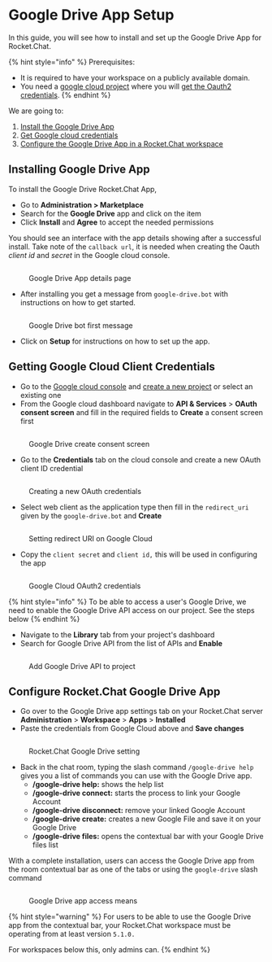 # Google Drive App Setup

In this guide, you will see how to install and set up the Google Drive App for Rocket.Chat.

{% hint style="info" %}
Prerequisites:

* It is required to have your workspace on a publicly available domain.
* You need a [google cloud project](https://console.cloud.google.com/) where you will [get the Oauth2 credentials](https://support.google.com/googleapi/answer/6158849?hl=en).
{% endhint %}

We are going to:

1. [Install the Google Drive App](google-drive-app-setup.md#installing-google-drive-app)
2. [Get Google cloud credentials](google-drive-app-setup.md#getting-google-cloud-client-credentials)
3. [Configure the Google Drive App in a Rocket.Chat workspace](google-drive-app-setup.md#configure-rocket.chat-google-drive-app)

## Installing Google Drive App

To install the Google Drive Rocket.Chat App,

* Go to **Administration > Marketplace**
* Search for the **Google Drive** app and click on the item
* Click **Install** and **Agree** to accept the needed permissions

You should see an interface with the app details showing after a successful install. Take note of the `callback url`, it is needed when creating the Oauth _client id_ and _secret_ in the Google cloud console.

<figure><img src="../../../../.gitbook/assets/Google Drive App details page" alt=""><figcaption><p>Google Drive App details page</p></figcaption></figure>

* After installing you get a message from `google-drive.bot` with instructions on how to get started.

<figure><img src="../../../../.gitbook/assets/Google Drive bot first message" alt=""><figcaption><p>Google Drive bot first message</p></figcaption></figure>

* Click on **Setup** for instructions on how to set up the app.

## Getting Google Cloud Client Credentials

* Go to the [Google cloud console](https://console.cloud.google.com/) and [create a new project](https://support.google.com/googleapi/answer/6158849?hl=en) or select an existing one
* From the Google cloud dashboard navigate to **API & Services** > **OAuth consent screen** and fill in the required fields to **Create** a consent screen first

<figure><img src="../../../../.gitbook/assets/Google Drive create consent screen" alt=""><figcaption><p>Google Drive create consent screen</p></figcaption></figure>

* Go to the **Credentials** tab on the cloud console and create a new OAuth client ID credential

<figure><img src="../../../../.gitbook/assets/Creating a new Google OAuth credentials" alt=""><figcaption><p>Creating a new OAuth credentials</p></figcaption></figure>

* Select web client as the application type then fill in the `redirect_uri` given by the `google-drive.bot` and **Create**

<figure><img src="../../../../.gitbook/assets/Setting redirect URI on Google Cloud" alt=""><figcaption><p>Setting redirect URI on Google Cloud</p></figcaption></figure>

* Copy the `client secret` and `client id,` this will be used in configuring the app

<figure><img src="../../../../.gitbook/assets/Google Cloud OAuth2 credentials" alt=""><figcaption><p>Google Cloud OAuth2 credentials</p></figcaption></figure>

{% hint style="info" %}
To be able to access a user's Google Drive, we need to enable the Google Drive API access on our project. See the steps below
{% endhint %}

* Navigate to the **Library** tab from your project's dashboard
* Search for Google Drive API from the list of APIs and **Enable**

<figure><img src="../../../../.gitbook/assets/Add Google Drive API to project" alt=""><figcaption><p>Add Google Drive API to project</p></figcaption></figure>

## Configure Rocket.Chat Google Drive App

* Go over to the Google Drive app settings tab on your Rocket.Chat server **Administration** > **Workspace** > **Apps** > **Installed**
* &#x20;Paste the credentials from Google Cloud above and **Save changes**

<figure><img src="../../../../.gitbook/assets/Rocket.Chat Google Drive setting" alt=""><figcaption><p>Rocket.Chat Google Drive setting</p></figcaption></figure>

* Back in the chat room, typing the slash command `/google-drive help` gives you a list of commands you can use with the Google Drive app.
  * **/google-drive help:** shows the help list
  * **/google-drive connect:** starts the process to link your Google Account
  * **/google-drive disconnect:** remove your linked Google Account
  * **/google-drive create:** creates a new Google File and save it on your Google Drive
  * **/google-drive files:** opens the contextual bar with your Google Drive files list

With a complete installation, users can access the Google Drive app from the room contextual bar as one of the tabs or using the `google-drive` slash command

<figure><img src="../../../../.gitbook/assets/Google Drive app access means" alt=""><figcaption><p>Google Drive app access means</p></figcaption></figure>

{% hint style="warning" %}
For users to be able to use the Google Drive app from the contextual bar, your Rocket.Chat workspace must be operating from at least version `5.1.0.`

For workspaces below this, only admins can.
{% endhint %}
